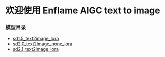 # 欢迎使用 Enflame AIGC  text to image


### 模型目录

* [sd1.5_text2image_lora](http://git.enflame.cn/sw/models-open/-/blob/develop/training_models/pytorch/aigc/diffusers/examples/text_to_image/README_sd1.5_text2image_lora.md)
* [sd2.0_text2image_none_lora](http://git.enflame.cn/sw/models-open/-/blob/develop/training_models/pytorch/aigc/diffusers/examples/text_to_image/README_sd2.0_text2image_none_lora.md)
* [sd2.1_text2image_lora](http://git.enflame.cn/sw/models-open/-/blob/develop/training_models/pytorch/aigc/diffusers/examples/text_to_image/README_sd2.1_text2image_lora.md)


